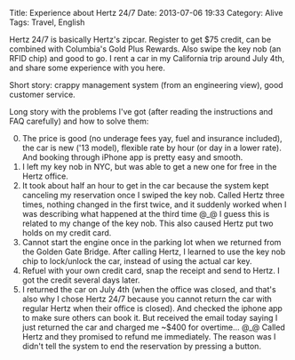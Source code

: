 Title: Experience about Hertz 24/7
Date: 2013-07-06 19:33
Category: Alive
Tags: Travel, English

Hertz 24/7 is basically Hertz's zipcar. Register to get $75 credit, can be combined with Columbia's Gold Plus Rewards. Also swipe the key nob (an RFID chip) and good to go. I rent a car in my California trip around July 4th, and share some experience with you here.

Short story: crappy management system (from an engineering view), good customer service.
 
Long story with the problems I've got (after reading the instructions and FAQ carefully) and how to solve them:

0. The price is good (no underage fees yay, fuel and insurance included), the car is new ('13 model), flexible rate by hour (or day in a lower rate). And booking through iPhone app is pretty easy and smooth.
1. I left my key nob in NYC, but was able to get a new one for free in the Hertz office.
2. It took about half an hour to get in the car because the system kept canceling my reservation once I swiped the key nob. Called Hertz three times, nothing changed in the first twice, and it suddenly worked when I was describing what happened at the third time @_@ I guess this is related to my change of the key nob. This also caused Hertz put two holds on my credit card.
3. Cannot start the engine once in the parking lot when we returned from the Golden Gate Bridge. After calling Hertz, I learned to use the key nob chip to lock/unlock the car, instead of using the actual car key.
4. Refuel with your own credit card, snap the receipt and send to Hertz. I got the credit several days later.
5. I returned the car on July 4th (when the office was closed, and that's also why I chose Hertz 24/7 because you cannot return the car with regular Hertz when their office is closed). And checked the iphone app to make sure others can book it. But received the email today saying I just returned the car and charged me ~$400 for overtime... @_@ Called Hertz and they promised to refund me immediately. The reason was I didn't tell the system to end the reservation by pressing a button.
